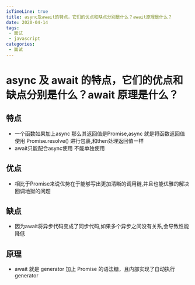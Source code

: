 ```yaml
---
isTimeLine: true
title: async及await的特点，它们的优点和缺点分别是什么？await原理是什么？
date: 2020-04-14
tags:
 - 面试
 - javascript
categories:
 - 面试
---
```

# async 及 await 的特点，它们的优点和缺点分别是什么？await 原理是什么？

## 特点
* 一个函数如果加上async 那么其返回值是Promise,async 就是将函数返回值使用 Promise.resolve() 进行包裹,和then处理返回值一样
* await只能配合async使用 不能单独使用
## 优点
* 相比于Promise来说优势在于能够写出更加清晰的调用链,并且也能优雅的解决回调地狱的问题
## 缺点
* 因为await将异步代码变成了同步代码,如果多个异步之间没有关系,会导致性能降低
## 原理
* await 就是 generator 加上 Promise 的语法糖，且内部实现了自动执行 generator

